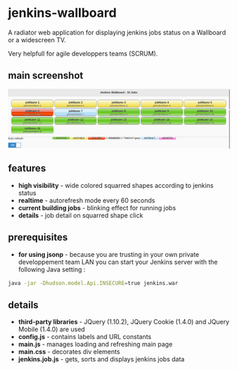 # jenkins-wallboard

A radiator web application for displaying jenkins jobs status on a Wallboard or a widescreen TV.

Very helpfull for agile developpers teams (SCRUM).

## main screenshot
![Wallboard screenshot](https://github.com/avens/jenkins-wallboard/blob/master/wallboard.png?raw=true)

## features
* **high visibility** - wide colored squarred shapes according to jenkins status
* **realtime** - autorefresh mode every 60 seconds
* **current building jobs** - blinking effect for running jobs
* **details** - job detail on squarred shape click

## prerequisites
* **for using jsonp** - because you are trusting in your own private developpement team LAN you can start your Jenkins server with the following Java setting :
```bash
java -jar -Dhudson.model.Api.INSECURE=true jenkins.war
```

## details
* **third-party libraries** - JQuery (1.10.2), JQuery Cookie (1.4.0) and JQuery Mobile (1.4.0) are used
* **config.js** - contains labels and URL constants
* **main.js** - manages loading and refreshing main page
* **main.css** - decorates div elements
* **jenkins.job.js** - gets, sorts and displays jenkins jobs data
